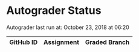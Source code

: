 # Autograder Status
Autograder last run at: October 23, 2018 at 06:20

| GitHub ID | Assignment | Graded Branch |
|-----------|------------|---------------|
